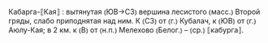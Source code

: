 ---
---

Кабарга-⟦Кая⟧
: вытянутая ⦅ЮВ→СЗ⦆ вершина лесистого ⦅масс.⦆ Второй гряды, слабо приподнятая над ним. К ⦅СЗ⦆ от ⦅г.⦆ Кубалач, к ⦅ЮВ⦆ от ⦅г.⦆ Аюлу-Кая; в 2 км. к ⦅В⦆ от ⦅н.п.⦆ Мелехово ⦅Белог.⦆ – ⦅ср.⦆ ⟦кабурга⟧. 
